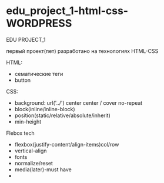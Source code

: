 # edu_project_1-html-css- WORDPRESS
  EDU PROJECT_1
  
первый проект(пет) разработано на технологиях HTML-CSS

HTML:
- сематические теги
- button
  
CSS:
- background: url('../') center center / cover no-repeat
- block(inline/inline-block)
- position(static/relative/absolute/inherit)
- min-height

Flebox tech

- flexbox(justify-content/align-items)col/row
- vertical-align
- fonts
- normalize/reset
- media(later)-must have
- 
